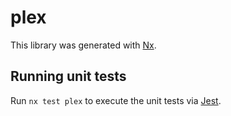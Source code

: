 # plex

This library was generated with [Nx](https://nx.dev).

## Running unit tests

Run `nx test plex` to execute the unit tests via [Jest](https://jestjs.io).
